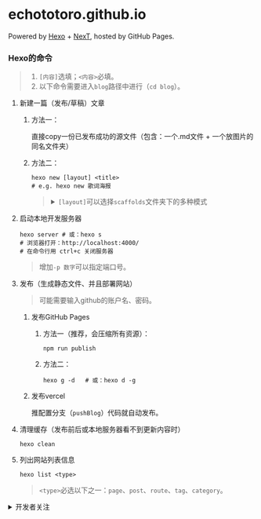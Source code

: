 # echototoro.github.io
Powered by [Hexo](https://github.com/hexojs/hexo) + [NexT](https://github.com/theme-next/hexo-theme-next), hosted by GitHub Pages.

### Hexo的命令
>1. `[内容]`选填；`<内容>`必填。
>2. 以下命令需要进入`blog`路径中进行（`cd blog`）。

1. 新建一篇（发布/草稿）文章

    1. 方法一：

        直接copy一份已发布成功的源文件（包含：一个.md文件 + 一个放图片的同名文件夹）
    2. 方法二：

        ```shell
        hexo new [layout] <title>
        # e.g. hexo new 歌词海报
        ```
        ><details>
        ><summary><code>[layout]</code>可以选择<code>scaffolds</code>文件夹下的多种模式</summary>
        >
        >1. `post`：（默认）发布
        >2. `draft`：草稿，不会发布。（需要用命令`hexo publish <filename>`把`_drafts`移动到`_posts`）
        ></details>
2. 启动本地开发服务器

    ```shell
    hexo server # 或：hexo s
    # 浏览器打开：http://localhost:4000/
    # 在命令行用 ctrl+c 关闭服务器
    ```

    >增加`-p 数字`可以指定端口号。
3. 发布（生成静态文件、并且部署网站）

    >可能需要输入github的账户名、密码。

    1. 发布GitHub Pages

        1. 方法一（推荐，会压缩所有资源）：

            ```shell
            npm run publish
            ```
        2. 方法二：

            ```shell
            hexo g -d   # 或：hexo d -g
            ```
    2. 发布vercel

        推配置分支（`pushBlog`）代码就自动发布。
4. 清理缓存（发布前后或本地服务器看不到更新内容时）

   ```shell
   hexo clean
   ```
5. 列出网站列表信息

    ```shell
    hexo list <type>
    ```
    >`<type>`必选以下之一：`page`、`post`、`route`、`tag`、`category`。

<details>
<summary>开发者关注</summary>

### 配置
1. Hexo总体配置：`_config.yml`
2. themes的配置：`themes/next/_config.yml`
3. themes的微调：`themes/next/`的资源文件

### 移植、升级博客
1. 保留文章资源和配置

    1. 文章资源：`source/`下的所有文件

        >`scaffolds/`下是新建文件的模板
    2. 配置（Hexo和themes）：`_config.yml`
    3. 一些构建文件，如：`package.json`、`gulpfile.js`
    4. 其他在主题代码中的改动
2. 新建博客配置：

    ```shell
    # 1. 新建Hexo配置
    hexo init [folder]

    # 2. 进入文件夹
    cd blog

    # 3. 安装Hexo依赖
    npm install

    # 4. 把保留文章资源和配置复制进来（手动复制）

    # 5. 安装主题和插件（不需要npm安装）

    # 6. 按照Hexo的命令进行发布
    ```

>配置文档地址：[Hexo配置](https://hexo.io/zh-cn/docs/)、[NexT配置](https://theme-next.org/docs/)。
</details>
